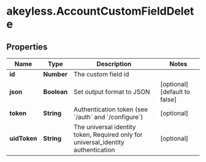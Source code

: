 # akeyless.AccountCustomFieldDelete

## Properties

Name | Type | Description | Notes
------------ | ------------- | ------------- | -------------
**id** | **Number** | The custom field id | 
**json** | **Boolean** | Set output format to JSON | [optional] [default to false]
**token** | **String** | Authentication token (see &#x60;/auth&#x60; and &#x60;/configure&#x60;) | [optional] 
**uidToken** | **String** | The universal identity token, Required only for universal_identity authentication | [optional] 


